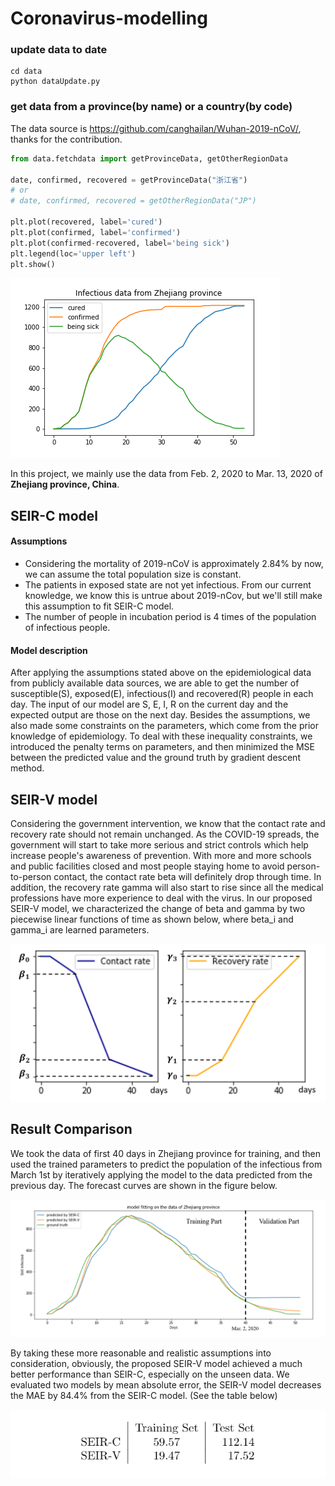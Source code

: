 # Coronavirus-modelling

### update data to date
```
cd data
python dataUpdate.py
```

### get data from a province(by name) or a country(by code)
The data source is https://github.com/canghailan/Wuhan-2019-nCoV/, thanks for the contribution.

```python
from data.fetchdata import getProvinceData, getOtherRegionData

date, confirmed, recovered = getProvinceData("浙江省")
# or
# date, confirmed, recovered = getOtherRegionData("JP")

plt.plot(recovered, label='cured')
plt.plot(confirmed, label='confirmed')
plt.plot(confirmed-recovered, label='being sick')
plt.legend(loc='upper left')
plt.show()
```

![](pic/Figure_1.png)

In this project, we mainly use the data from Feb. 2, 2020 to Mar. 13, 2020 of **Zhejiang province, China**.

## SEIR-C model
#### Assumptions
- Considering the mortality of 2019-nCoV is approximately 2.84\% by now, we can assume the total population size is constant.
- The patients in exposed state are not yet infectious. From our current knowledge, we know this is untrue about 2019-nCov, but we'll still make this assumption to fit SEIR-C model.
- The number of people in incubation period is 4 times of the population of infectious people.

#### Model description
After applying the assumptions stated above on the epidemiological data from publicly available data sources, we are able to get the number of susceptible(S), exposed(E), infectious(I) and recovered(R) people in each day. The input of our model are S, E, I, R on the current day and the expected output are those on the next day. 
Besides the assumptions, we also made some constraints on the parameters, which come from the prior knowledge of epidemiology. To deal with these inequality constraints, we introduced the penalty terms on parameters, and then minimized the MSE between the predicted value and the ground truth by gradient descent method.

## SEIR-V model
Considering the government intervention, we know that the contact rate and recovery rate should not remain unchanged. As the COVID-19 spreads, the government will start to take more serious and strict controls which help increase people's awareness of prevention. With more and more schools and public facilities closed and most people staying home to avoid person-to-person contact, the contact rate beta will definitely drop through time. In addition, the recovery rate gamma will also start to rise since all the medical professions have more experience to deal with the virus. In our proposed SEIR-V model, we characterized the change of beta and gamma by two piecewise linear functions of time as shown below, where beta_i and gamma_i are learned parameters.

![](pic/beta_gamma.png)

## Result Comparison
We took the data of first 40 days in Zhejiang province for training, and then used the trained parameters to predict the population of the infectious from March 1st by iteratively applying the model to the data predicted from the previous day. The forecast curves are shown in the figure below.

![](pic/zhejiang1.png)

By taking these more reasonable and realistic assumptions into consideration, obviously, the proposed SEIR-V model achieved a much better performance than SEIR-C, especially on the unseen data. We evaluated two models by mean absolute error, the SEIR-V model decreases the MAE by 84.4% from the SEIR-C model. (See the table below)

![](pic/MAE.png)
